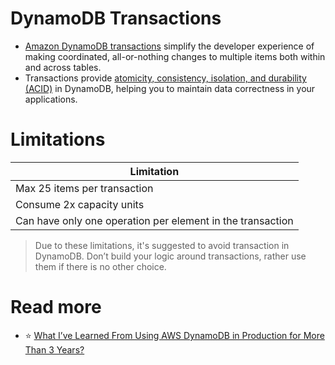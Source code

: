 # DynamoDB Transactions
- [Amazon DynamoDB transactions](https://docs.aws.amazon.com/amazondynamodb/latest/developerguide/transactions.html) simplify the developer experience of making coordinated, all-or-nothing changes to multiple items both within and across tables. 
- Transactions provide [atomicity, consistency, isolation, and durability (ACID)](../../../3_DatabaseServices/Glossaries/ACIDTransactions/Readme.md) in DynamoDB, helping you to maintain data correctness in your applications.

# Limitations

| Limitation                                                 |
|------------------------------------------------------------|
| Max 25 items per transaction                               |
| Consume 2x capacity units                                  |
| Can have only one operation per element in the transaction |

> Due to these limitations, it's suggested to avoid transaction in DynamoDB.
> Don’t build your logic around transactions, rather use them if there is no other choice.

# Read more
- :star: [What I’ve Learned From Using AWS DynamoDB in Production for More Than 3 Years?](https://medium.com/aws-tip/what-ive-learned-from-using-aws-dynamodb-in-production-for-more-than-3-years-49a077886b5c)
